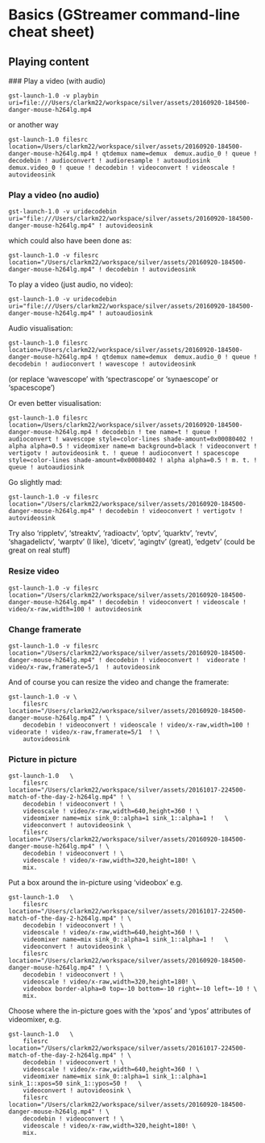 # Basics (GStreamer command-line cheat sheet)

## Playing content

### Play a video (with audio)

```
gst-launch-1.0 -v playbin uri=file:///Users/clarkm22/workspace/silver/assets/20160920-184500-danger-mouse-h264lg.mp4
```

or another way

```
gst-launch-1.0 filesrc location=/Users/clarkm22/workspace/silver/assets/20160920-184500-danger-mouse-h264lg.mp4 ! qtdemux name=demux  demux.audio_0 ! queue ! decodebin ! audioconvert ! audioresample ! autoaudiosink   demux.video_0 ! queue ! decodebin ! videoconvert ! videoscale ! autovideosink
```

### Play a video (no audio)

```
gst-launch-1.0 -v uridecodebin uri="file:///Users/clarkm22/workspace/silver/assets/20160920-184500-danger-mouse-h264lg.mp4" ! autovideosink
```

which could also have been done as:

```
gst-launch-1.0 -v filesrc location="/Users/clarkm22/workspace/silver/assets/20160920-184500-danger-mouse-h264lg.mp4" ! decodebin ! autovideosink
```

To play a video (just audio, no video):

```
gst-launch-1.0 -v uridecodebin uri="file:///Users/clarkm22/workspace/silver/assets/20160920-184500-danger-mouse-h264lg.mp4" ! autoaudiosink
```

Audio visualisation:

```
gst-launch-1.0 filesrc location=/Users/clarkm22/workspace/silver/assets/20160920-184500-danger-mouse-h264lg.mp4 ! qtdemux name=demux  demux.audio_0 ! queue ! decodebin ! audioconvert ! wavescope ! autovideosink
```

(or replace ‘wavescope’ with ‘spectrascope’ or ‘synaescope’ or ‘spacescope’)

Or even better visualisation:

```
gst-launch-1.0 filesrc location=/Users/clarkm22/workspace/silver/assets/20160920-184500-danger-mouse-h264lg.mp4 ! decodebin ! tee name=t ! queue ! audioconvert ! wavescope style=color-lines shade-amount=0x00080402 ! alpha alpha=0.5 ! videomixer name=m background=black ! videoconvert ! vertigotv ! autovideosink t. ! queue ! audioconvert ! spacescope style=color-lines shade-amount=0x00080402 ! alpha alpha=0.5 ! m. t. ! queue ! autoaudiosink
```

Go slightly mad:


```
gst-launch-1.0 -v filesrc location="/Users/clarkm22/workspace/silver/assets/20160920-184500-danger-mouse-h264lg.mp4" ! decodebin ! videoconvert ! vertigotv ! autovideosink
```

Try also ‘rippletv’, ‘streaktv’, ‘radioactv’, ‘optv’, ‘quarktv’, ‘revtv’, ‘shagadelictv’, ‘warptv’ (I like), ‘dicetv’, ‘agingtv’ (great), ‘edgetv’ (could be great on real stuff)

### Resize video

```
gst-launch-1.0 -v filesrc location="/Users/clarkm22/workspace/silver/assets/20160920-184500-danger-mouse-h264lg.mp4" ! decodebin ! videoconvert ! videoscale ! video/x-raw,width=100 ! autovideosink
```

### Change framerate

```
gst-launch-1.0 -v filesrc location="/Users/clarkm22/workspace/silver/assets/20160920-184500-danger-mouse-h264lg.mp4" ! decodebin ! videoconvert !  videorate ! video/x-raw,framerate=5/1  ! autovideosink
```

And of course you can resize the video and change the framerate:

```
gst-launch-1.0 -v \
    filesrc location="/Users/clarkm22/workspace/silver/assets/20160920-184500-danger-mouse-h264lg.mp4” ! \
    decodebin ! videoconvert ! videoscale ! video/x-raw,width=100 ! videorate ! video/x-raw,framerate=5/1  ! \
    autovideosink
```

### Picture in picture

```
gst-launch-1.0   \
    filesrc location="/Users/clarkm22/workspace/silver/assets/20161017-224500-match-of-the-day-2-h264lg.mp4" ! \
    decodebin ! videoconvert ! \
    videoscale ! video/x-raw,width=640,height=360 ! \
    videomixer name=mix sink_0::alpha=1 sink_1::alpha=1 !   \
    videoconvert ! autovideosink \
    filesrc location="/Users/clarkm22/workspace/silver/assets/20160920-184500-danger-mouse-h264lg.mp4" ! \
    decodebin ! videoconvert ! \
    videoscale ! video/x-raw,width=320,height=180! \
    mix.
```

Put a box around the in-picture using ‘videobox’ e.g.

```
gst-launch-1.0   \
    filesrc location="/Users/clarkm22/workspace/silver/assets/20161017-224500-match-of-the-day-2-h264lg.mp4" ! \
    decodebin ! videoconvert ! \
    videoscale ! video/x-raw,width=640,height=360 ! \
    videomixer name=mix sink_0::alpha=1 sink_1::alpha=1 !   \
    videoconvert ! autovideosink \
    filesrc location="/Users/clarkm22/workspace/silver/assets/20160920-184500-danger-mouse-h264lg.mp4" ! \
    decodebin ! videoconvert ! \
    videoscale ! video/x-raw,width=320,height=180! \
    videobox border-alpha=0 top=-10 bottom=-10 right=-10 left=-10 ! \
    mix.
```

Choose where the in-picture goes with the ‘xpos’ and ‘ypos’ attributes of videomixer, e.g.

```
gst-launch-1.0   \
    filesrc location="/Users/clarkm22/workspace/silver/assets/20161017-224500-match-of-the-day-2-h264lg.mp4" ! \
    decodebin ! videoconvert ! \
    videoscale ! video/x-raw,width=640,height=360 ! \
    videomixer name=mix sink_0::alpha=1 sink_1::alpha=1 sink_1::xpos=50 sink_1::ypos=50 !   \
    videoconvert ! autovideosink \
    filesrc location="/Users/clarkm22/workspace/silver/assets/20160920-184500-danger-mouse-h264lg.mp4" ! \
    decodebin ! videoconvert ! \
    videoscale ! video/x-raw,width=320,height=180! \
    mix.
```
